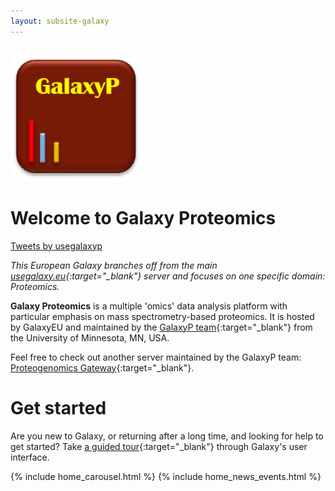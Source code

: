 ```yaml
---
layout: subsite-galaxy
---
```


<br/>
<img src="/assets/media/GalaxyP_logo.png" height="200px" alt="GalaxyP logo"/>

# Welcome to **Galaxy Proteomics**

<a class="twitter-timeline" href="https://twitter.com/usegalaxyp?ref_src=twsrc%5Etfw">Tweets by usegalaxyp</a> <script async src="https://platform.twitter.com/widgets.js" charset="utf-8"></script>

*This European Galaxy branches off from the main [usegalaxy.eu](https://usegalaxy.eu){:target="_blank"} server and focuses on one specific domain: Proteomics.*

**Galaxy Proteomics** is a multiple 'omics' data analysis platform with particular emphasis on mass spectrometry-based proteomics. It is hosted by GalaxyEU and maintained by the [GalaxyP team](http://galaxyp.org){:target="_blank"} from the University of Minnesota, MN, USA.

Feel free to check out another server maintained by the GalaxyP team: [Proteogenomics Gateway](http://galaxyp-proteogenomics.duckdns.org){:target="_blank"}.

# Get started

Are you new to Galaxy, or returning after a long time, and looking for help to get started? Take [a guided tour](https://proteomics.usegalaxy.eu/tours/core.galaxy_ui){:target="_blank"} through Galaxy's user interface.

{% include home_carousel.html %}
{% include home_news_events.html %}
